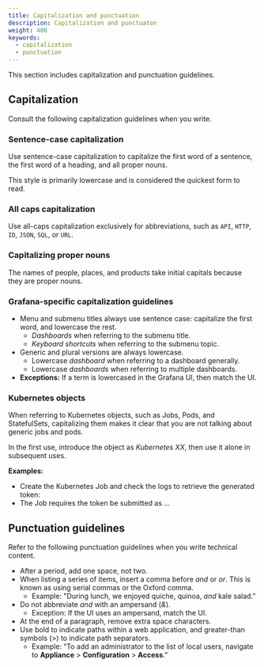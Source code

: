 ```yaml
---
title: Capitalization and punctuation
description: Capitalization and punctuaton
weight: 400
keywords:
  - capitalization
  - punctuation
---
```


This section includes capitalization and punctuation guidelines.

## Capitalization

Consult the following capitalization guidelines when you write.

### Sentence-case capitalization

Use sentence-case capitalization to capitalize the first word of a sentence, the first word of a heading, and all proper nouns.

This style is primarily lowercase and is considered the quickest form to read.

### All caps capitalization

Use all-caps capitalization exclusively for abbreviations, such as `API`, `HTTP`, `ID`, `JSON`, `SQL`, or `URL`.

### Capitalizing proper nouns

The names of people, places, and products take initial capitals because they are proper nouns.

### Grafana-specific capitalization guidelines

- Menu and submenu titles always use sentence case: capitalize the first word, and lowercase the rest.
  - _Dashboards_ when referring to the submenu title.
  - _Keyboard shortcuts_ when referring to the submenu topic.
- Generic and plural versions are always lowercase.
  - Lowercase _dashboard_ when referring to a dashboard generally.
  - Lowercase _dashboards_ when referring to multiple dashboards.
- **Exceptions:** If a term is lowercased in the Grafana UI, then match the UI.

### Kubernetes objects

When referring to Kubernetes objects, such as Jobs, Pods, and StatefulSets, capitalizing them makes it clear that you are not talking about generic jobs and pods.

In the first use, introduce the object as _Kubernetes XX_, then use it alone in subsequent uses.

**Examples:**

- Create the Kubernetes Job and check the logs to retrieve the generated token:
- The Job requires the token be submitted as …

## Punctuation guidelines

Refer to the following punctuation guidelines when you write technical content.

- After a period, add one space, not two.
- When listing a series of items, insert a comma before _and_ or _or_. This is known as using serial commas or the Oxford comma.
  - Example: "During lunch, we enjoyed quiche, quinoa, _and_ kale salad.”
- Do not abbreviate _and_ with an ampersand (_&_).
  - Exception: If the UI uses an ampersand, match the UI.
- At the end of a paragraph, remove extra space characters.
- Use bold to indicate paths within a web application, and greater-than symbols (>) to indicate path separators.
  - Example: “To add an administrator to the list of local users, navigate to **Appliance** > **Configuration** > **Access**.”

